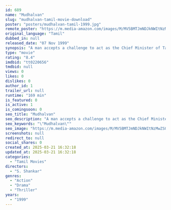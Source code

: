 ```yaml
---
id: 689
name: "Mudhalvan"
slug: "mudhalvan-tamil-movie-download"
poster: "posters/mudhalvan-tamil-1999.jpg"
remote_poster: "https://m.media-amazon.com/images/M/MV5BMTJmNDJkNWItNzMwZS00MGE3LThmNDItODkzYzQ4YjQzYTY2XkEyXkFqcGc@._V1_SX300.jpg"
original_language: "Tamil"
dubbed_in: null
released_date: "07 Nov 1999"
synopsis: "A man accepts a challenge to act as the Chief Minister of Tamil Nadu for one day only, and makes such a success of it that soon he is embroiled in political intrigue."
type: "movie"
rating: "8.4"
imdbid: "tt0220656"
tmdbid: null
views: 0
likes: 0
dislikes: 0
author_id: 1
trailer_url: null
runtime: "169 min"
is_featured: 0
is_active: 1
is_comingsoon: 0
seo_title: "Mudhalvan"
seo_description: "A man accepts a challenge to act as the Chief Minister of Tamil Nadu for one day only, and makes such a success of it that soon he is embroiled in political intrigue."
seo_keywords: "\"Mudhalvan\""
seo_image: "https://m.media-amazon.com/images/M/MV5BMTJmNDJkNWItNzMwZS00MGE3LThmNDItODkzYzQ4YjQzYTY2XkEyXkFqcGc@._V1_SX300.jpg"
screenshots: null
redirect_to: null
social_shares: 0
created_at: 2025-03-21 16:32:18
updated_at: 2025-03-21 16:32:18
categories:
  - "Tamil Movies"
directors:
  - "S. Shankar"
genres:
  - "Action"
  - "Drama"
  - "Thriller"
years:
  - "1999"
---
```

